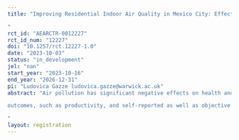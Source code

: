 ```yaml
---
title: "Improving Residential Indoor Air Quality in Mexico City: Effects on Wellbeing and Productivity
"
rct_id: "AEARCTR-0012227"
rct_id_num: "12227"
doi: "10.1257/rct.12227-1.0"
date: "2023-10-03"
status: "in_development"
jel: "nan"
start_year: "2023-10-16"
end_year: "2026-12-31"
pi: "Ludovica Gazze ludovica.gazze@warwick.ac.uk"
abstract: "Air pollution has significant negative effects on health and economic outcomes in urban centers of Latin America and unequal exposure to air pollution may be exacerbating income and health inequalities. Because individuals spend most of their lives indoors, we will study residential indoor air quality in Mexico City. First, we will measure residential indoor air quality, including levels of particulate matter, and estimate the pass-through from outdoor air quality to indoor air quality. Second, we will use a randomized controlled trial and data from household surveys to address the following two research questions: (1) What barriers do households face in improving indoor air quality and what interventions are cost-effective in improving indoor air quality? (2) What is the effect of improved indoor air quality on households’ time use, economic
outcomes, such as productivity, and self-reported as well as objective measures of health and wellbeing, such as sleep quality?
"
layout: registration
---
```


